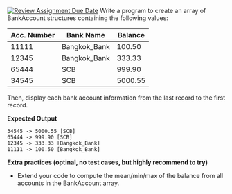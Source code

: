 [![Review Assignment Due Date](https://classroom.github.com/assets/deadline-readme-button-22041afd0340ce965d47ae6ef1cefeee28c7c493a6346c4f15d667ab976d596c.svg)](https://classroom.github.com/a/s-nPZsm4)
Write a program to create an array of BankAccount structures containing the following values:


| Acc. Number | Bank Name    | Balance    |
| ----------- | ------------ |----------- |
| 11111       | Bangkok_Bank | 100.50     |
| 12345       | Bangkok_Bank | 333.33     |
| 65444       | SCB          | 999.90     |
| 34545       | SCB          | 5000.55    |

Then, display each bank account information from the last record to the first record.

**Expected Output**
```
34545 -> 5000.55 [SCB]
65444 -> 999.90 [SCB]
12345 -> 333.33 [Bangkok_Bank]
11111 -> 100.50 [Bangkok_Bank]
```

**Extra practices (optinal, no test cases, but highly recommend to try)**
- Extend your code to compute the mean/min/max of the balance from all accounts in the BankAccount array.
